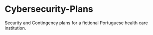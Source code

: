 # Cybersecurity-Plans
Security and Contingency plans for a fictional Portuguese health care institution.
